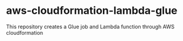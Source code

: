 # aws-cloudformation-lambda-glue
This repository creates a Glue job and Lambda function through AWS cloudformation
